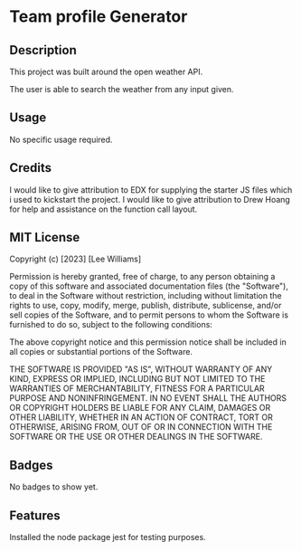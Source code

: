 # Team profile Generator

## Description

This project was built around the open weather API.

The user is able to search the weather from any input given.

## Usage

No specific usage required.

## Credits

I would like to give attribution to EDX for supplying the starter JS files which i used to kickstart the project.
I would like to give attribution to Drew Hoang for help and assistance on the function call layout.

## MIT License

Copyright (c) [2023] [Lee Williams]

Permission is hereby granted, free of charge, to any person obtaining a copy of this software and associated documentation files (the "Software"), to deal in the Software without restriction, including without limitation the rights to use, copy, modify, merge, publish, distribute, sublicense, and/or sell copies of the Software, and to permit persons to whom the Software is furnished to do so, subject to the following conditions:

The above copyright notice and this permission notice shall be included in all copies or substantial portions of the Software.

THE SOFTWARE IS PROVIDED "AS IS", WITHOUT WARRANTY OF ANY KIND, EXPRESS OR IMPLIED, INCLUDING BUT NOT LIMITED TO THE WARRANTIES OF MERCHANTABILITY, FITNESS FOR A PARTICULAR PURPOSE AND NONINFRINGEMENT. IN NO EVENT SHALL THE AUTHORS OR COPYRIGHT HOLDERS BE LIABLE FOR ANY CLAIM, DAMAGES OR OTHER LIABILITY, WHETHER IN AN ACTION OF CONTRACT, TORT OR OTHERWISE, ARISING FROM, OUT OF OR IN CONNECTION WITH THE SOFTWARE OR THE USE OR OTHER DEALINGS IN THE SOFTWARE.

## Badges

No badges to show yet.

## Features

Installed the node package jest for testing purposes.
